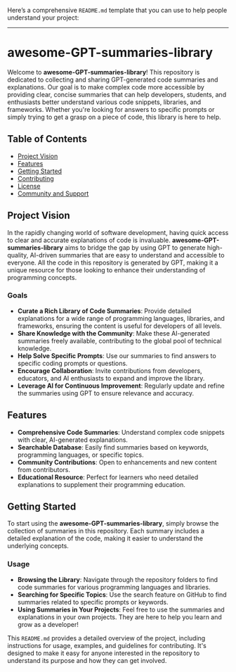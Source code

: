 Here’s a comprehensive `README.md` template that you can use to help people understand your project:

---

# awesome-GPT-summaries-library

Welcome to **awesome-GPT-summaries-library**! This repository is dedicated to collecting and sharing GPT-generated code summaries and explanations. Our goal is to make complex code more accessible by providing clear, concise summaries that can help developers, students, and enthusiasts better understand various code snippets, libraries, and frameworks. Whether you're looking for answers to specific prompts or simply trying to get a grasp on a piece of code, this library is here to help.

## Table of Contents

- [Project Vision](#project-vision)
- [Features](#features)
- [Getting Started](#getting-started)
- [Contributing](#contributing)
- [License](#license)
- [Community and Support](#community-and-support)

## Project Vision

In the rapidly changing world of software development, having quick access to clear and accurate explanations of code is invaluable. **awesome-GPT-summaries-library** aims to bridge the gap by using GPT to generate high-quality, AI-driven summaries that are easy to understand and accessible to everyone. All the code in this repository is generated by GPT, making it a unique resource for those looking to enhance their understanding of programming concepts.

### Goals

- **Curate a Rich Library of Code Summaries**: Provide detailed explanations for a wide range of programming languages, libraries, and frameworks, ensuring the content is useful for developers of all levels.
- **Share Knowledge with the Community**: Make these AI-generated summaries freely available, contributing to the global pool of technical knowledge.
- **Help Solve Specific Prompts**: Use our summaries to find answers to specific coding prompts or questions.
- **Encourage Collaboration**: Invite contributions from developers, educators, and AI enthusiasts to expand and improve the library.
- **Leverage AI for Continuous Improvement**: Regularly update and refine the summaries using GPT to ensure relevance and accuracy.

## Features

- **Comprehensive Code Summaries**: Understand complex code snippets with clear, AI-generated explanations.
- **Searchable Database**: Easily find summaries based on keywords, programming languages, or specific topics.
- **Community Contributions**: Open to enhancements and new content from contributors.
- **Educational Resource**: Perfect for learners who need detailed explanations to supplement their programming education.

## Getting Started

To start using the **awesome-GPT-summaries-library**, simply browse the collection of summaries in this repository. Each summary includes a detailed explanation of the code, making it easier to understand the underlying concepts.

### Usage

- **Browsing the Library**: Navigate through the repository folders to find code summaries for various programming languages and libraries.
- **Searching for Specific Topics**: Use the search feature on GitHub to find summaries related to specific prompts or keywords.
- **Using Summaries in Your Projects**: Feel free to use the summaries and explanations in your own projects. They are here to help you learn and grow as a developer!

This `README.md` provides a detailed overview of the project, including instructions for usage, examples, and guidelines for contributing. It's designed to make it easy for anyone interested in the repository to understand its purpose and how they can get involved.
